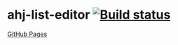 # ahj-list-editor [![Build status](https://ci.appveyor.com/api/projects/status/72ku6l0wd6kynrgr?svg=true)](https://ci.appveyor.com/project/Di-sole/ahj-list-editor)
[GitHub Pages](https://di-sole.github.io/ahj-list-editor/)